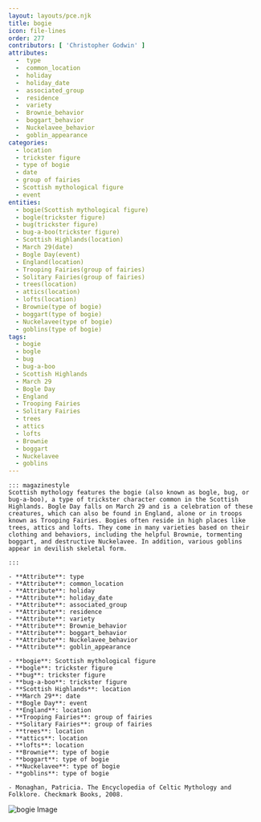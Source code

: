 ```yaml
---
layout: layouts/pce.njk
title: bogie
icon: file-lines
order: 277
contributors: [ 'Christopher Godwin' ]
attributes:
  -  type
  -  common_location
  -  holiday
  -  holiday_date
  -  associated_group
  -  residence
  -  variety
  -  Brownie_behavior
  -  boggart_behavior
  -  Nuckelavee_behavior
  -  goblin_appearance
categories:
  - location
  - trickster figure
  - type of bogie
  - date
  - group of fairies
  - Scottish mythological figure
  - event
entities:
  - bogie(Scottish mythological figure)
  - bogle(trickster figure)
  - bug(trickster figure)
  - bug-a-boo(trickster figure)
  - Scottish Highlands(location)
  - March 29(date)
  - Bogle Day(event)
  - England(location)
  - Trooping Fairies(group of fairies)
  - Solitary Fairies(group of fairies)
  - trees(location)
  - attics(location)
  - lofts(location)
  - Brownie(type of bogie)
  - boggart(type of bogie)
  - Nuckelavee(type of bogie)
  - goblins(type of bogie)
tags:
  - bogie
  - bogle
  - bug
  - bug-a-boo
  - Scottish Highlands
  - March 29
  - Bogle Day
  - England
  - Trooping Fairies
  - Solitary Fairies
  - trees
  - attics
  - lofts
  - Brownie
  - boggart
  - Nuckelavee
  - goblins
---
```

``` tab [group1:Info]
::: magazinestyle
Scottish mythology features the bogie (also known as bogle, bug, or bug-a-boo), a type of trickster character common in the Scottish Highlands. Bogle Day falls on March 29 and is a celebration of these creatures, which can also be found in England, alone or in troops known as Trooping Fairies. Bogies often reside in high places like trees, attics and lofts. They come in many varieties based on their clothing and behaviors, including the helpful Brownie, tormenting boggart, and destructive Nuckelavee. In addition, various goblins appear in devilish skeletal form.

:::
```
``` tab [group1:Attributes]
- **Attribute**: type
- **Attribute**: common_location
- **Attribute**: holiday
- **Attribute**: holiday_date
- **Attribute**: associated_group
- **Attribute**: residence
- **Attribute**: variety
- **Attribute**: Brownie_behavior
- **Attribute**: boggart_behavior
- **Attribute**: Nuckelavee_behavior
- **Attribute**: goblin_appearance
```
``` tab [group1:Entities]
- **bogie**: Scottish mythological figure
- **bogle**: trickster figure
- **bug**: trickster figure
- **bug-a-boo**: trickster figure
- **Scottish Highlands**: location
- **March 29**: date
- **Bogle Day**: event
- **England**: location
- **Trooping Fairies**: group of fairies
- **Solitary Fairies**: group of fairies
- **trees**: location
- **attics**: location
- **lofts**: location
- **Brownie**: type of bogie
- **boggart**: type of bogie
- **Nuckelavee**: type of bogie
- **goblins**: type of bogie
```
``` tab [group1:Sources]
- Monaghan, Patricia. The Encyclopedia of Celtic Mythology and Folklore. Checkmark Books, 2008.
```
![bogie Image](https://upload.wikimedia.org/wikipedia/commons/thumb/e/e0/Seitenkipper-Ua4201-Drehgestell.jpg/1200px-Seitenkipper-Ua4201-Drehgestell.jpg)
